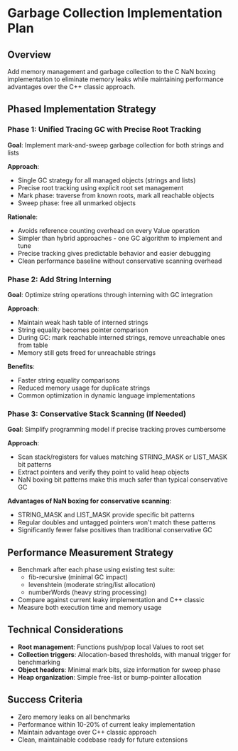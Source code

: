 # Garbage Collection Implementation Plan

## Overview
Add memory management and garbage collection to the C NaN boxing implementation to eliminate memory leaks while maintaining performance advantages over the C++ classic approach.

## Phased Implementation Strategy

### Phase 1: Unified Tracing GC with Precise Root Tracking
**Goal**: Implement mark-and-sweep garbage collection for both strings and lists

**Approach**:
- Single GC strategy for all managed objects (strings and lists)
- Precise root tracking using explicit root set management
- Mark phase: traverse from known roots, mark all reachable objects
- Sweep phase: free all unmarked objects

**Rationale**:
- Avoids reference counting overhead on every Value operation
- Simpler than hybrid approaches - one GC algorithm to implement and tune
- Precise tracking gives predictable behavior and easier debugging
- Clean performance baseline without conservative scanning overhead

### Phase 2: Add String Interning
**Goal**: Optimize string operations through interning with GC integration

**Approach**:
- Maintain weak hash table of interned strings
- String equality becomes pointer comparison
- During GC: mark reachable interned strings, remove unreachable ones from table
- Memory still gets freed for unreachable strings

**Benefits**:
- Faster string equality comparisons
- Reduced memory usage for duplicate strings
- Common optimization in dynamic language implementations

### Phase 3: Conservative Stack Scanning (If Needed)
**Goal**: Simplify programming model if precise tracking proves cumbersome

**Approach**:
- Scan stack/registers for values matching STRING_MASK or LIST_MASK bit patterns
- Extract pointers and verify they point to valid heap objects
- NaN boxing bit patterns make this much safer than typical conservative GC

**Advantages of NaN boxing for conservative scanning**:
- STRING_MASK and LIST_MASK provide specific bit patterns
- Regular doubles and untagged pointers won't match these patterns
- Significantly fewer false positives than traditional conservative GC

## Performance Measurement Strategy
- Benchmark after each phase using existing test suite:
  - fib-recursive (minimal GC impact)
  - levenshtein (moderate string/list allocation)  
  - numberWords (heavy string processing)
- Compare against current leaky implementation and C++ classic
- Measure both execution time and memory usage

## Technical Considerations
- **Root management**: Functions push/pop local Values to root set
- **Collection triggers**: Allocation-based thresholds, with manual trigger for benchmarking
- **Object headers**: Minimal mark bits, size information for sweep phase
- **Heap organization**: Simple free-list or bump-pointer allocation

## Success Criteria
- Zero memory leaks on all benchmarks
- Performance within 10-20% of current leaky implementation
- Maintain advantage over C++ classic approach
- Clean, maintainable codebase ready for future extensions